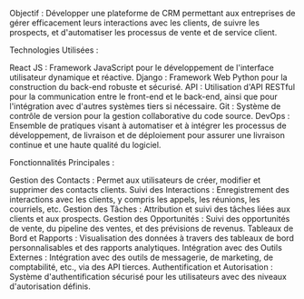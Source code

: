Objectif : Développer une plateforme de CRM permettant aux entreprises de gérer efficacement leurs interactions avec les clients, de suivre les prospects, et d'automatiser les processus de vente et de service client.

Technologies Utilisées :

React JS : Framework JavaScript pour le développement de l'interface utilisateur dynamique et réactive.
Django : Framework Web Python pour la construction du back-end robuste et sécurisé.
API : Utilisation d'API RESTful pour la communication entre le front-end et le back-end, ainsi que pour l'intégration avec d'autres systèmes tiers si nécessaire.
Git : Système de contrôle de version pour la gestion collaborative du code source.
DevOps : Ensemble de pratiques visant à automatiser et à intégrer les processus de développement, de livraison et de déploiement pour assurer une livraison continue et une haute qualité du logiciel.


Fonctionnalités Principales :

Gestion des Contacts : Permet aux utilisateurs de créer, modifier et supprimer des contacts clients.
Suivi des Interactions : Enregistrement des interactions avec les clients, y compris les appels, les réunions, les courriels, etc.
Gestion des Tâches : Attribution et suivi des tâches liées aux clients et aux prospects.
Gestion des Opportunités : Suivi des opportunités de vente, du pipeline des ventes, et des prévisions de revenus.
Tableaux de Bord et Rapports : Visualisation des données à travers des tableaux de bord personnalisables et des rapports analytiques.
Intégration avec des Outils Externes : Intégration avec des outils de messagerie, de marketing, de comptabilité, etc., via des API tierces.
Authentification et Autorisation : Système d'authentification sécurisé pour les utilisateurs avec des niveaux d'autorisation définis.
